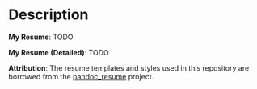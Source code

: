 # Description

**My Resume**: TODO

**My Resume (Detailed)**: TODO

**Attribution**: The resume templates and styles used in this repository are borrowed from the [pandoc_resume](https://github.com/mszep/pandoc_resume) project.
